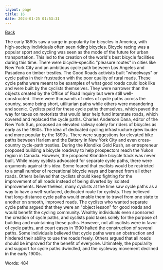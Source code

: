 ```yaml
---
layout: page
title: 16
date: 2024-01-25 01:53:31
---
```


[Back](./)


The early 1890s saw a surge in popularity for bicycles in America, with high-society individuals often seen riding bicycles. Bicycle racing was a popular sport and cycling was seen as the mode of the future for urban transportation. This led to the creation of the world's best bicycle facilities during this time. There were bicycle-specific "pleasure routes" in cities like New York City and an ambitious cycle path between Los Angeles and Pasadena on timber trestles. The Good Roads activists built "wheelways" or cycle paths in their frustration with the poor quality of rural roads. These cycle paths were meant to be examples of what good roads could look like and were built by the cyclists themselves. They were narrower than the objects created by the Office of Road Inquiry but were still well-constructed. There were thousands of miles of cycle paths across the country, some being short, utilitarian paths while others were meandering and scenic. Cyclists paid for these cycle paths themselves, which paved the way for taxes on motorists that would later help fund interstate roads, which covered and replaced the cycle paths. Charles Anderson Dana, editor of the New York Sun, proposed an elevated railway solely for riders of bicycles as early as the 1860s. The idea of dedicated cycling infrastructure grew louder and more popular by the 1890s. There were suggestions for elevated bike paths between Harlem and the Battery in New York City and even cross-country cycle-path trestles. During the Klondike Gold Rush, an entrepreneur proposed building a bicycle roadway to help prospectors reach the Yukon region in Canada. However, the proposed Klondike bicycle track was never built. While many cyclists advocated for separate cycle paths, there were arguments against this idea. Some feared that cyclists would be restricted to a small number of recreational bicycle ways and banned from all other roads. Others believed that cyclists should keep fighting for the improvement of all roads instead of being diverted by isolated improvements. Nevertheless, many cyclists at the time saw cycle paths as a way to have a well-surfaced, dedicated route for cyclists. They believed that long-distance cycle paths would enable them to travel from one state to another on smooth, improved roads. The cyclists who wanted separate cycle paths argued that they were an "object lesson" for good roads and would benefit the cycling community. Wealthy individuals even sponsored the creation of cycle paths, and cyclists paid taxes solely for the purpose of building and maintaining these paths. However, not all cyclists were in favor of cycle paths, and court cases in 1900 halted the construction of several paths. Some individuals believed that cycle paths were an obstruction and hindered their ability to use the roads freely. Others argued that all roads should be improved for the benefit of everyone. Ultimately, the popularity and support for cycle paths dwindled, and the cycleway movement declined in the early 1900s.

Words: 484